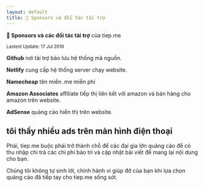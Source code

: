 ```yaml
---
layout: default
title: 🍻 Sponsors và đối tác tài trợ
---
```


**🍻 Sponsors và các đối tác tài trợ** của tiep.me

<sub>Lastest Update: 17 Jul 2019</sub>

**Github** nơi tài trợ bảo lưu hệ thống mã nguồn.

**Netlify** cung cấp hệ thống server chạy website.

**Namecheap** tên miền .me miễn phí

**Amazon Associates** affiliate tiếp thị liên kết với amazon và bán hàng cho amazon trên website.

**AdSense** quảng cáo hiển thị trên website.

## tôi thấy nhiều ads trên màn hình điện thoại

Phải, tiep.me buộc phải trở thành chỗ để các đại gia lớn quảng cáo để có thu nhập chi trả các chi phí bảo trì và cập nhật bài viết để mang lại nội dung cho bạn.

Chúng tôi không tự sinh lời, chính hành vi giúp đỡ của bạn khi lựa chọn quảng cáo đã tiếp tay cho tiep.me sống sót.